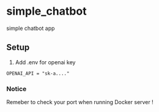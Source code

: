 # simple_chatbot
simple chatbot app

## Setup
1. Add .env for openai key
```shell
OPENAI_API = "sk-a...."
```

### Notice ###
Remeber to check your port when running Docker server !
